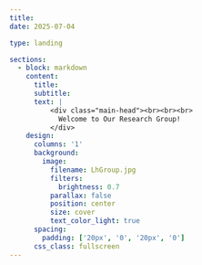 ```yaml
---
title: 
date: 2025-07-04

type: landing

sections:
  - block: markdown
    content:
      title:
      subtitle: 
      text: |
          <div class="main-head"><br><br><br>
            Welcome to Our Research Group!
          </div>
    design:
      columns: '1'
      background:
        image: 
          filename: LhGroup.jpg
          filters:
            brightness: 0.7
          parallax: false
          position: center
          size: cover
          text_color_light: true
      spacing:
        padding: ['20px', '0', '20px', '0']
      css_class: fullscreen
---
```

